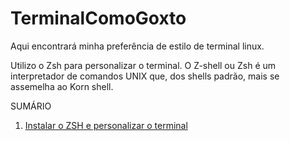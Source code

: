 # TerminalComoGoxto
Aqui encontrará minha preferência de estilo de terminal linux.

Utilizo o Zsh para personalizar o terminal. O Z-shell ou Zsh é um interpretador de comandos UNIX que, dos shells padrão, mais se assemelha ao Korn shell.

SUMÁRIO

1. [Instalar o ZSH e personalizar o terminal](MyTerminalStyle.md)
